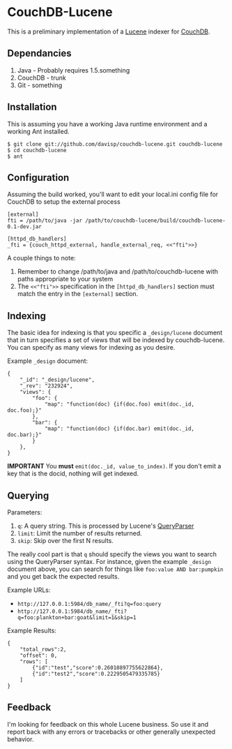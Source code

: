 CouchDB-Lucene
==============

This is a preliminary implementation of a [Lucene][lucene] indexer for [CouchDB][couchdb].

Dependancies
------------

1. Java - Probably requires 1.5.something
1. CouchDB - trunk
1. Git - something

Installation
------------

This is assuming you have a working Java runtime environment and a working
Ant installed.

    $ git clone git://github.com/davisp/couchdb-lucene.git couchdb-lucene
    $ cd couchdb-lucene
    $ ant

Configuration
-------------

Assuming the build worked, you'll want to edit your local.ini config file for CouchDB to setup the external process
    
    [external]
    fti = /path/to/java -jar /path/to/couchdb-lucene/build/couchdb-lucene-0.1-dev.jar
    
    [httpd_db_handlers]
    _fti = {couch_httpd_external, handle_external_req, <<"fti">>}

A couple things to note:

1. Remember to change /path/to/java and /path/to/couchdb-lucene with paths appropriate to your system
1. The `<<"fti">>` specification in the `[httpd_db_handlers]` section must match the entry in the `[external]` section.

Indexing
--------

The basic idea for indexing is that you specific a `_design/lucene` document that in turn specifies a set of views that will be indexed by couchdb-lucene. You can specify as many views for indexing as you desire.

Example `_design` document:

    {
        "_id": "_design/lucene",
        "_rev": "232924",
        "views": {
            "foo": {
                "map": "function(doc) {if(doc.foo) emit(doc._id, doc.foo);}"
            },
            "bar": {
                "map": "function(doc) {if(doc.bar) emit(doc._id, doc.bar);}"
            }
        },
    }

**IMPORTANT** You **must** `emit(doc._id, value_to_index)`. If you don't emit a key that is the docid, nothing will get indexed.

Querying
--------

Parameters:

1. `q`: A query string. This is processed by Lucene's [QueryParser][parser]
1. `limit`: Limit the number of results returned.
1. `skip`: Skip over the first N results.

The really cool part is that `q` should specify the views you want to search using the QueryParser syntax. For instance, given the example `_design` document above, you can search for things like `foo:value AND bar:pumpkin` and you get back the expected results.

Example URLs:

* `http://127.0.0.1:5984/db_name/_fti?q=foo:query`
* `http://127.0.0.1:5984/db_name/_fti?q=foo:plankton+bar:goat&limit=1&skip=1`

Example Results:

    {
        "total_rows":2,
        "offset": 0,
        "rows": [
            {"id":"test","score":0.26010897755622864},
            {"id":"test2","score":0.2229505479335785}
        ]
    }

Feedback
--------

I'm looking for feedback on this whole Lucene business. So use it and report back with any errors or tracebacks or other generally unexpected behavior.

[couchdb]: http://incubator.apache.org/couchdb/ "Apache CouchDB"
[lucene]: http://lucene.apache.org/java/docs/index.html "Java Lucene"
[parser]: http://lucene.apache.org/java/2_4_0/api/core/org/apache/lucene/queryParser/QueryParser.html "QueryParser"
